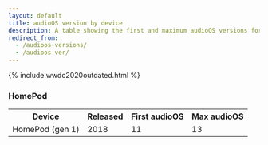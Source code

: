 ```yaml
---
layout: default
title: audioOS version by device
description: A table showing the first and maximum audioOS versions for HomePod.
redirect_from: 
  - /audioos-versions/ 
  - /audioos-ver/
---
```


{% include wwdc2020outdated.html %}

### HomePod

<table>
  <tr>
    <th>Device</th>
    <th>Released</th>
    <th>First audioOS</th>
    <th>Max audioOS</th>
  </tr>
  <tr>
    <td>HomePod (gen 1)</td>
    <td>2018</td>
    <td>11</td>
    <td class="green">13</td>
  </tr>
</table>